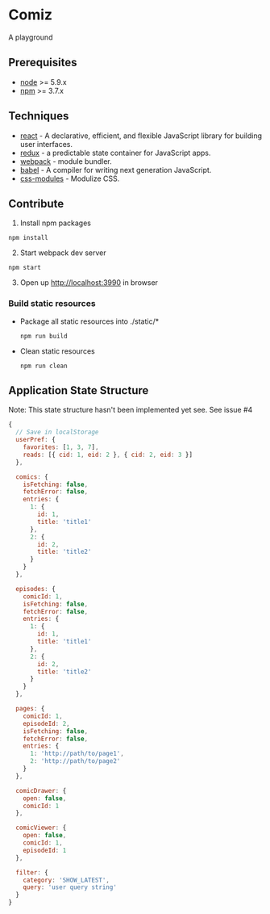 # Comiz

A playground

## Prerequisites

* [node] >= 5.9.x
* [npm] >= 3.7.x

## Techniques

* [react] - A declarative, efficient, and flexible JavaScript library for building user interfaces.
* [redux] - a predictable state container for JavaScript apps.
* [webpack] - module bundler.
* [babel] - A compiler for writing next generation JavaScript.
* [css-modules] - Modulize CSS.

## Contribute

1. Install npm packages
  ```
  npm install
  ```

2. Start webpack dev server
  ```
  npm start
  ```

3. Open up <http://localhost:3990> in browser

### Build static resources

* Package all static resources into ./static/*
  ```
  npm run build
  ```
* Clean static resources
  ```
  npm run clean
  ```

## Application State Structure

Note: This state structure hasn't been implemented yet see.  See issue #4

```js
{
  // Save in localStorage
  userPref: {
    favorites: [1, 3, 7],
    reads: [{ cid: 1, eid: 2 }, { cid: 2, eid: 3 }]
  },

  comics: {
    isFetching: false,
    fetchError: false,
    entries: {
      1: {
        id: 1,
        title: 'title1'
      },
      2: {
        id: 2,
        title: 'title2'
      }
    }
  },

  episodes: {
    comicId: 1,
    isFetching: false,
    fetchError: false,
    entries: {
      1: {
        id: 1,
        title: 'title1'
      },
      2: {
        id: 2,
        title: 'title2'
      }
    }
  },

  pages: {
    comicId: 1,
    episodeId: 2,
    isFetching: false,
    fetchError: false,
    entries: {
      1: 'http://path/to/page1',
      2: 'http://path/to/page2'
    }
  },

  comicDrawer: {
    open: false,
    comicId: 1
  },

  comicViewer: {
    open: false,
    comicId: 1,
    episodeId: 1
  },

  filter: {
    category: 'SHOW_LATEST',
    query: 'user query string'
  }
}
```

[node]: https://nodejs.org/
[npm]: https://www.npmjs.com/
[react]: https://github.com/facebook/react
[redux]: http://redux.js.org/
[webpack]: https://github.com/webpack/webpack
[babel]: https://github.com/babel/babel
[css-modules]: https://github.com/css-modules/css-modules

